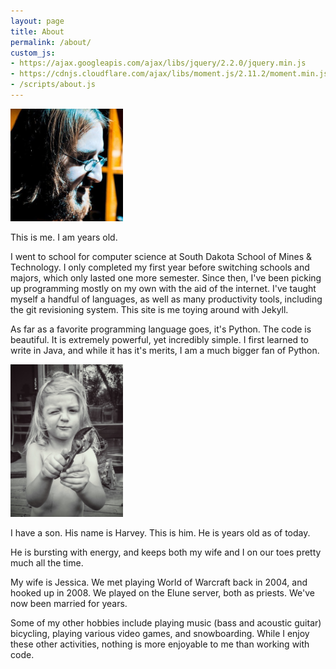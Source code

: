 ```yaml
---
layout: page
title: About
permalink: /about/
custom_js:
- https://ajax.googleapis.com/ajax/libs/jquery/2.2.0/jquery.min.js
- https://cdnjs.cloudflare.com/ajax/libs/moment.js/2.11.2/moment.min.js
- /scripts/about.js
---
```


<img class='framed float-left' src='/assets/profile.jpg' width='180'>

This is me.
I am <span id='myage'></span> years old.

I went to school for computer science at South Dakota School of Mines & Technology.
I only completed my first year before switching schools and majors, which only lasted one more semester.
Since then, I've been picking up programming mostly on my own with the aid of the internet.
I've taught myself a handful of languages, as well as many productivity tools, including the git revisioning system.
This site is me toying around with Jekyll.

As far as a favorite programming language goes, it's Python.
The code is beautiful.
It is extremely powerful, yet incredibly simple.
I first learned to write in Java, and while it has it's merits, I am a much bigger fan of Python.

<img class='framed float-right' src='/assets/harvey.jpeg' width='180'>

I have a son. 
His name is Harvey. 
This is him. 
He is <span id='harveyage'></span> years old as of today.

He is bursting with energy, and keeps both my wife and I on our toes pretty much all the time.

My wife is Jessica.
We met playing World of Warcraft back in 2004, and hooked up in 2008.
We played on the Elune server, both as priests.
We've now been married for <span id='marriedyears'></span> years.

Some of my other hobbies include playing music (bass and acoustic guitar) bicycling, playing various video games, and snowboarding.
While I enjoy these other activities, nothing is more enjoyable to me than working with code.
